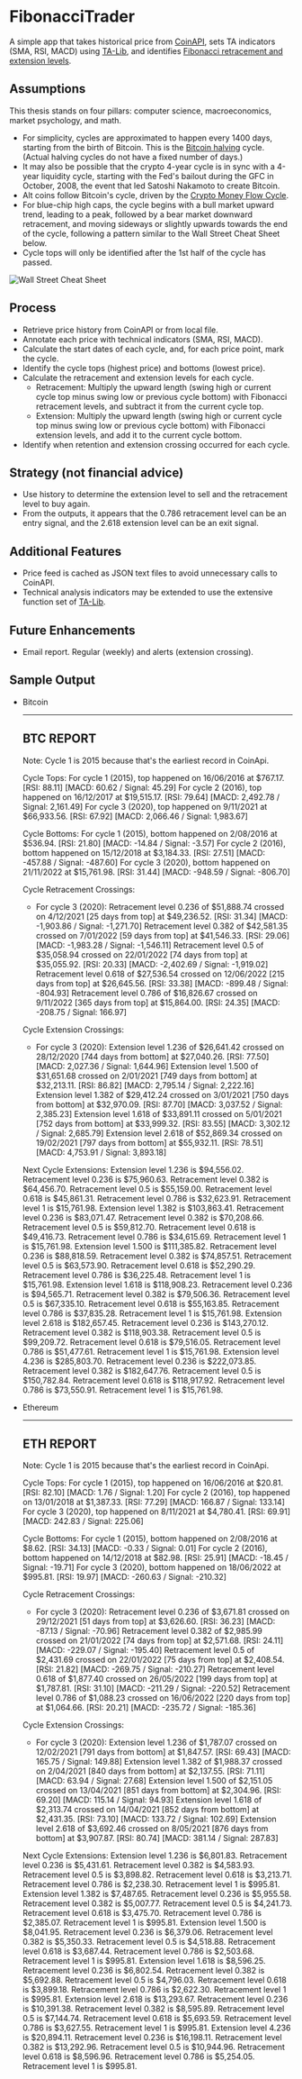 # FibonacciTrader

A simple app that takes historical price from [CoinAPI](https://docs.coinapi.io/), sets TA indicators (SMA, RSI, MACD) using [TA-Lib](https://ta-lib.org/), and identifies [Fibonacci retracement and extension levels](https://www.investopedia.com/terms/f/fibonacciextensions.asp).

## Assumptions

This thesis stands on four pillars: computer science, macroeconomics, market psychology, and math.
- For simplicity, cycles are approximated to happen every 1400 days, starting from the birth of Bitcoin. This is the [Bitcoin halving](https://www.investopedia.com/bitcoin-halving-4843769) cycle. (Actual halving cycles do not have a fixed number of days.) 
- It may also be possible that the crypto 4-year cycle is in sync with a 4-year liquidity cycle, starting with the Fed's bailout during the GFC in October, 2008, the event that led Satoshi Nakamoto to create Bitcoin.
- Alt coins follow Bitcoin's cycle, driven by the [Crypto Money Flow Cycle](https://rektcapital.substack.com/p/crypto-money-flow-cycle).
- For blue-chip high caps, the cycle begins with a bull market upward trend, leading to a peak, followed by a bear market downward retracement, and moving sideways or slightly upwards towards the end of the cycle, following a pattern similar to the Wall Street Cheat Sheet below.
- Cycle tops will only be identified after the 1st half of the cycle has passed.

![Wall Street Cheat Sheet](https://i.pinimg.com/736x/32/c7/39/32c739ad0296dcb687a34de1df8f9f03.jpg)

## Process

- Retrieve price history from CoinAPI or from local file.
- Annotate each price with technical indicators (SMA, RSI, MACD).
- Calculate the start dates of each cycle, and, for each price point, mark the cycle.
- Identify the cycle tops (highest price) and bottoms (lowest price).
- Calculate the retracement and extension levels for each cycle.
  - Retracement: Multiply the upward length (swing high or current cycle top minus swing low or previous cycle bottom) with Fibonacci retracement levels, and subtract it from the current cycle top.
  - Extension: Multiply the upward length (swing high or current cycle top minus swing low or previous cycle bottom) with Fibonacci extension levels, and add it to the current cycle bottom.
- Identify when retention and extension crossing occurred for each cycle.

## Strategy (not financial advice)

- Use history to determine the extension level to sell and the retracement level to buy again.
- From the outputs, it appears that the 0.786 retracement level can be an entry signal, and the 2.618 extension level can be an exit signal.

## Additional Features

- Price feed is cached as JSON text files to avoid unnecessary calls to CoinAPI.
- Technical analysis indicators may be extended to use the extensive function set of [TA-Lib](https://ta-lib.org/).

## Future Enhancements

- Email report. Regular (weekly) and alerts (extension crossing).

## Sample Output

- Bitcoin


    ----------
    BTC REPORT
    ----------

    Note: Cycle 1 is 2015 because that's the earliest record in CoinApi.

    Cycle Tops:
      For cycle 1 (2015), top happened on 16/06/2016 at $767.17. [RSI: 88.11] [MACD: 60.62 / Signal: 45.29]
      For cycle 2 (2016), top happened on 16/12/2017 at $19,515.17. [RSI: 79.64] [MACD: 2,492.78 / Signal: 2,161.49]
      For cycle 3 (2020), top happened on 9/11/2021 at $66,933.56. [RSI: 67.92] [MACD: 2,066.46 / Signal: 1,983.67]

    Cycle Bottoms:
      For cycle 1 (2015), bottom happened on 2/08/2016 at $536.94. [RSI: 21.80] [MACD: -14.84 / Signal: -3.57]
      For cycle 2 (2016), bottom happened on 15/12/2018 at $3,184.33. [RSI: 27.51] [MACD: -457.88 / Signal: -487.60]
      For cycle 3 (2020), bottom happened on 21/11/2022 at $15,761.98. [RSI: 31.44] [MACD: -948.59 / Signal: -806.70]

    Cycle Retracement Crossings:
    - For cycle 3 (2020):
      Retracement level 0.236 of $51,888.74 crossed on 4/12/2021 [25 days from top] at $49,236.52. [RSI: 31.34] [MACD: -1,903.86 / Signal: -1,271.70]
      Retracement level 0.382 of $42,581.35 crossed on 7/01/2022 [59 days from top] at $41,546.33. [RSI: 29.06] [MACD: -1,983.28 / Signal: -1,546.11]
      Retracement level 0.5 of $35,058.94 crossed on 22/01/2022 [74 days from top] at $35,055.92. [RSI: 20.33] [MACD: -2,402.69 / Signal: -1,919.02]
      Retracement level 0.618 of $27,536.54 crossed on 12/06/2022 [215 days from top] at $26,645.56. [RSI: 33.38] [MACD: -899.48 / Signal: -804.93]
      Retracement level 0.786 of $16,826.67 crossed on 9/11/2022 [365 days from top] at $15,864.00. [RSI: 24.35] [MACD: -208.75 / Signal: 166.97]

    Cycle Extension Crossings:
    - For cycle 3 (2020):
      Extension level 1.236 of $26,641.42 crossed on 28/12/2020 [744 days from bottom] at $27,040.26. [RSI: 77.50] [MACD: 2,027.36 / Signal: 1,644.96]
      Extension level 1.500 of $31,651.68 crossed on 2/01/2021 [749 days from bottom] at $32,213.11. [RSI: 86.82] [MACD: 2,795.14 / Signal: 2,222.16]
      Extension level 1.382 of $29,412.24 crossed on 3/01/2021 [750 days from bottom] at $32,970.09. [RSI: 87.70] [MACD: 3,037.52 / Signal: 2,385.23]
      Extension level 1.618 of $33,891.11 crossed on 5/01/2021 [752 days from bottom] at $33,999.32. [RSI: 83.55] [MACD: 3,302.12 / Signal: 2,685.79]
      Extension level 2.618 of $52,869.34 crossed on 19/02/2021 [797 days from bottom] at $55,932.11. [RSI: 78.51] [MACD: 4,753.91 / Signal: 3,893.18]

    Next Cycle Extensions:
      Extension level 1.236 is $94,556.02.
        Retracement level 0.236 is $75,960.63.
        Retracement level 0.382 is $64,456.70.
        Retracement level 0.5 is $55,159.00.
        Retracement level 0.618 is $45,861.31.
        Retracement level 0.786 is $32,623.91.
        Retracement level 1 is $15,761.98.
      Extension level 1.382 is $103,863.41.
        Retracement level 0.236 is $83,071.47.
        Retracement level 0.382 is $70,208.66.
        Retracement level 0.5 is $59,812.70.
        Retracement level 0.618 is $49,416.73.
        Retracement level 0.786 is $34,615.69.
        Retracement level 1 is $15,761.98.
      Extension level 1.500 is $111,385.82.
        Retracement level 0.236 is $88,818.59.
        Retracement level 0.382 is $74,857.51.
        Retracement level 0.5 is $63,573.90.
        Retracement level 0.618 is $52,290.29.
        Retracement level 0.786 is $36,225.48.
        Retracement level 1 is $15,761.98.
      Extension level 1.618 is $118,908.23.
        Retracement level 0.236 is $94,565.71.
        Retracement level 0.382 is $79,506.36.
        Retracement level 0.5 is $67,335.10.
        Retracement level 0.618 is $55,163.85.
        Retracement level 0.786 is $37,835.28.
        Retracement level 1 is $15,761.98.
      Extension level 2.618 is $182,657.45.
        Retracement level 0.236 is $143,270.12.
        Retracement level 0.382 is $118,903.38.
        Retracement level 0.5 is $99,209.72.
        Retracement level 0.618 is $79,516.05.
        Retracement level 0.786 is $51,477.61.
        Retracement level 1 is $15,761.98.
      Extension level 4.236 is $285,803.70.
        Retracement level 0.236 is $222,073.85.
        Retracement level 0.382 is $182,647.76.
       Retracement level 0.5 is $150,782.84.
        Retracement level 0.618 is $118,917.92.
        Retracement level 0.786 is $73,550.91.
        Retracement level 1 is $15,761.98.

- Ethereum


    ----------
    ETH REPORT
    ----------

    Note: Cycle 1 is 2015 because that's the earliest record in CoinApi.

    Cycle Tops:
      For cycle 1 (2015), top happened on 16/06/2016 at $20.81. [RSI: 82.10] [MACD: 1.76 / Signal: 1.20]
      For cycle 2 (2016), top happened on 13/01/2018 at $1,387.33. [RSI: 77.29] [MACD: 166.87 / Signal: 133.14]
      For cycle 3 (2020), top happened on 8/11/2021 at $4,780.41. [RSI: 69.91] [MACD: 242.83 / Signal: 225.06]

    Cycle Bottoms:
      For cycle 1 (2015), bottom happened on 2/08/2016 at $8.62. [RSI: 34.13] [MACD: -0.33 / Signal: 0.01]
      For cycle 2 (2016), bottom happened on 14/12/2018 at $82.98. [RSI: 25.91] [MACD: -18.45 / Signal: -19.71]
      For cycle 3 (2020), bottom happened on 18/06/2022 at $995.81. [RSI: 19.97] [MACD: -260.63 / Signal: -210.32]

    Cycle Retracement Crossings:
    - For cycle 3 (2020):
      Retracement level 0.236 of $3,671.81 crossed on 29/12/2021 [51 days from top] at $3,626.60. [RSI: 36.23] [MACD: -87.13 / Signal: -70.96]
      Retracement level 0.382 of $2,985.99 crossed on 21/01/2022 [74 days from top] at $2,571.68. [RSI: 24.11] [MACD: -229.07 / Signal: -195.40]
      Retracement level 0.5 of $2,431.69 crossed on 22/01/2022 [75 days from top] at $2,408.54. [RSI: 21.82] [MACD: -269.75 / Signal: -210.27]
      Retracement level 0.618 of $1,877.40 crossed on 26/05/2022 [199 days from top] at $1,787.81. [RSI: 31.10] [MACD: -211.29 / Signal: -220.52]
      Retracement level 0.786 of $1,088.23 crossed on 16/06/2022 [220 days from top] at $1,064.66. [RSI: 20.21] [MACD: -235.72 / Signal: -185.36]

    Cycle Extension Crossings:
    - For cycle 3 (2020):
      Extension level 1.236 of $1,787.07 crossed on 12/02/2021 [791 days from bottom] at $1,847.57. [RSI: 69.43] [MACD: 165.75 / Signal: 149.88]
      Extension level 1.382 of $1,988.37 crossed on 2/04/2021 [840 days from bottom] at $2,137.55. [RSI: 71.11] [MACD: 63.94 / Signal: 27.68]
      Extension level 1.500 of $2,151.05 crossed on 13/04/2021 [851 days from bottom] at $2,304.96. [RSI: 69.20] [MACD: 115.14 / Signal: 94.93]
      Extension level 1.618 of $2,313.74 crossed on 14/04/2021 [852 days from bottom] at $2,431.35. [RSI: 73.10] [MACD: 133.72 / Signal: 102.69]
      Extension level 2.618 of $3,692.46 crossed on 8/05/2021 [876 days from bottom] at $3,907.87. [RSI: 80.74] [MACD: 381.14 / Signal: 287.83]

    Next Cycle Extensions:
      Extension level 1.236 is $6,801.83.
        Retracement level 0.236 is $5,431.61.
        Retracement level 0.382 is $4,583.93.
        Retracement level 0.5 is $3,898.82.
        Retracement level 0.618 is $3,213.71.
        Retracement level 0.786 is $2,238.30.
        Retracement level 1 is $995.81.
      Extension level 1.382 is $7,487.65.
        Retracement level 0.236 is $5,955.58.
        Retracement level 0.382 is $5,007.77.
        Retracement level 0.5 is $4,241.73.
        Retracement level 0.618 is $3,475.70.
        Retracement level 0.786 is $2,385.07.
        Retracement level 1 is $995.81.
      Extension level 1.500 is $8,041.95.
        Retracement level 0.236 is $6,379.06.
        Retracement level 0.382 is $5,350.33.
        Retracement level 0.5 is $4,518.88.
        Retracement level 0.618 is $3,687.44.
        Retracement level 0.786 is $2,503.68.
        Retracement level 1 is $995.81.
      Extension level 1.618 is $8,596.25.
        Retracement level 0.236 is $6,802.54.
        Retracement level 0.382 is $5,692.88.
        Retracement level 0.5 is $4,796.03.
        Retracement level 0.618 is $3,899.18.
        Retracement level 0.786 is $2,622.30.
        Retracement level 1 is $995.81.
      Extension level 2.618 is $13,293.67.
        Retracement level 0.236 is $10,391.38.
        Retracement level 0.382 is $8,595.89.
        Retracement level 0.5 is $7,144.74.
        Retracement level 0.618 is $5,693.59.
        Retracement level 0.786 is $3,627.55.
        Retracement level 1 is $995.81.
      Extension level 4.236 is $20,894.11.
        Retracement level 0.236 is $16,198.11.
        Retracement level 0.382 is $13,292.96.
        Retracement level 0.5 is $10,944.96.
        Retracement level 0.618 is $8,596.96.
        Retracement level 0.786 is $5,254.05.
        Retracement level 1 is $995.81.
